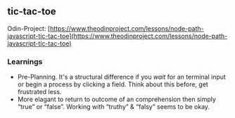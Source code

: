 ## tic-tac-toe

Odin-Project: [https://www.theodinproject.com/lessons/node-path-javascript-tic-tac-toe](https://www.theodinproject.com/lessons/node-path-javascript-tic-tac-toe)

### Learnings

*   Pre-Planning. It's a structural difference if you _wait_ for an terminal input or begin a process by clicking a field. Think about this before, get frustrated less.
*   More elagant to return to outcome of an comprehension then simply “true” or “false”. Working with “truthy” & “falsy” seems to be okay.
